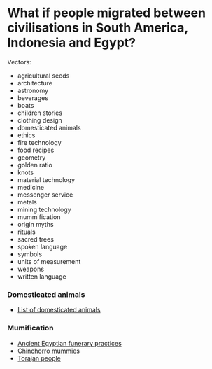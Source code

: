# What if people migrated between civilisations in South America, Indonesia and Egypt?

Vectors:

- agricultural seeds
- architecture
- astronomy
- beverages
- boats
- children stories
- clothing design
- domesticated animals
- ethics
- fire technology
- food recipes
- geometry
- golden ratio
- knots
- material technology
- medicine
- messenger service
- metals
- mining technology
- mummification
- origin myths
- rituals
- sacred trees
- spoken language
- symbols
- units of measurement
- weapons
- written language

### Domesticated animals

- [List of domesticated animals](https://en.wikipedia.org/wiki/List_of_domesticated_animals)

### Mumification

- [Ancient Egyptian funerary practices](https://en.wikipedia.org/wiki/Ancient_Egyptian_funerary_practices)
- [Chinchorro mummies](https://en.wikipedia.org/wiki/Chinchorro_mummies)
- [Torajan people](https://en.wikipedia.org/wiki/Torajan_people)
